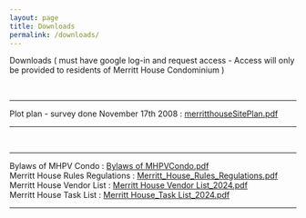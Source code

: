 ```yaml
---
layout: page
title: Downloads
permalink: /downloads/
---
```



<p>Downloads ( must have google log-in and request access - Access will only be provided to residents of Merritt House Condominium )</p>
<br>
<hr>
Plot plan - survey done November 17th 2008 : 
	<a href="https://drive.google.com/file/d/1t45DL1FopYxRsHJDIbwkYTdxyFXAW3KG/view?usp=sharing">merritthouseSitePlan.pdf</a>
<hr>

<br>

<hr>
Bylaws of MHPV Condo  : 
	<a href="https://drive.google.com/file/d/18as2LV-m3d9m8Y6i9J3FJGcempwQdYvQ/view?usp=sharing">Bylaws of MHPVCondo.pdf</a>
	<br>
Merritt House Rules Regulations : 
<a href="https://drive.google.com/file/d/1XmUvGLXyRZUH7qrozJWqAmRKKuQxwsI4/view?usp=sharing">Merritt_House_Rules_Regulations.pdf</a>
<br>
Merritt House Vendor List : 
<a href="https://drive.google.com/file/d/12QH5KkY5ZP9_HVMfv9UM5qO3EfVjrUmA/view?usp=sharing">Merritt House Vendor List_2024.pdf</a>
<br>
Merritt House Task List : 
<a href="https://drive.google.com/file/d/1K8vvHkSZfWoeRPH5GSeZWkfwS4WXTR4z/view?usp=sharingg">Merritt House_Task List_2024.pdf</a>
<br>

<hr>















